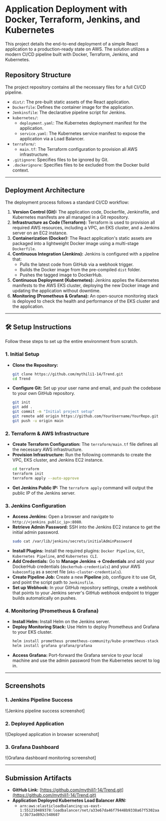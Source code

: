 # Application Deployment with Docker, Terraform, Jenkins, and Kubernetes

This project details the end-to-end deployment of a simple React application to a production-ready state on AWS. The solution utilizes a modern CI/CD pipeline built with Docker, Terraform, Jenkins, and Kubernetes.

##  Repository Structure

The project repository contains all the necessary files for a full CI/CD pipeline.

  - `dist/`: The pre-built static assets of the React application.
  - `Dockerfile`: Defines the container image for the application.
  - `Jenkinsfile`: The declarative pipeline script for Jenkins.
  - `kubernetes/`:
      - `deployment.yaml`: The Kubernetes deployment manifest for the application.
      - `service.yaml`: The Kubernetes service manifest to expose the application via a Load Balancer.
  - `terraform/`:
      - `main.tf`: The Terraform configuration to provision all AWS infrastructure.
  - `.gitignore`: Specifies files to be ignored by Git.
  - `.dockerignore`: Specifies files to be excluded from the Docker build context.

-----

##  Deployment Architecture

The deployment process follows a standard CI/CD workflow:

1.  **Version Control (Git):** The application code, Dockerfile, Jenkinsfile, and Kubernetes manifests are all managed in a Git repository.
2.  **Infrastructure as Code (Terraform):** Terraform is used to provision all required AWS resources, including a VPC, an EKS cluster, and a Jenkins server on an EC2 instance.
3.  **Containerization (Docker):** The React application's static assets are packaged into a lightweight Docker image using a multi-stage `Dockerfile`.
4.  **Continuous Integration (Jenkins):** Jenkins is configured with a pipeline that:
      - Pulls the latest code from GitHub via a webhook trigger.
      - Builds the Docker image from the pre-compiled `dist` folder.
      - Pushes the tagged image to DockerHub.
5.  **Continuous Deployment (Kubernetes):** Jenkins applies the Kubernetes manifests to the AWS EKS cluster, deploying the new Docker image and updating the application without downtime.
6.  **Monitoring (Prometheus & Grafana):** An open-source monitoring stack is deployed to check the health and performance of the EKS cluster and the application.

-----

## 🛠️ Setup Instructions

Follow these steps to set up the entire environment from scratch.

### 1\. **Initial Setup**

  - **Clone the Repository:**
    ```bash
    git clone https://github.com/mythili1-14/Trend.git
    cd Trend
    ```
  - **Configure Git:** Set up your user name and email, and push the codebase to your own GitHub repository.
    ```bash
    git init
    git add .
    git commit -m "Initial project setup"
    git remote add origin https://github.com/YourUsername/YourRepo.git
    git push -u origin main
    ```

### 2\. **Terraform & AWS Infrastructure**

  - **Create Terraform Configuration:** The `terraform/main.tf` file defines all the necessary AWS infrastructure.
  - **Provision Infrastructure:** Run the following commands to create the VPC, EKS cluster, and Jenkins EC2 instance.
    ```bash
    cd terraform
    terraform init
    terraform apply --auto-approve
    ```
  - **Get Jenkins Public IP:** The `terraform apply` command will output the public IP of the Jenkins server.

### 3\. **Jenkins Configuration**

  - **Access Jenkins:** Open a browser and navigate to `http://<jenkins_public_ip>:8080`.
  - **Retrieve Admin Password:** SSH into the Jenkins EC2 instance to get the initial admin password.
    ```bash
    sudo cat /var/lib/jenkins/secrets/initialAdminPassword
    ```
  - **Install Plugins:** Install the required plugins: `Docker Pipeline`, `Git`, `Kubernetes Pipeline`, and `Kubernetes CLI`.
  - **Add Credentials:** Go to **Manage Jenkins -\> Credentials** and add your DockerHub credentials (`dockerhub-credentials`) and your AWS `kubeconfig` as a secret file (`eks-cluster-credentials`).
  - **Create Pipeline Job:** Create a new **Pipeline** job, configure it to use Git, and point the script path to `Jenkinsfile`.
  - **Set up Webhook:** In your GitHub repository settings, create a webhook that points to your Jenkins server's GitHub webhook endpoint to trigger builds automatically on pushes.

### 4\. **Monitoring (Prometheus & Grafana)**

  - **Install Helm:** Install Helm on the Jenkins server.
  - **Deploy Monitoring Stack:** Use Helm to deploy Prometheus and Grafana to your EKS cluster.
    ```bash
    helm install prometheus prometheus-community/kube-prometheus-stack
    helm install grafana grafana/grafana
    ```
  - **Access Grafana:** Port-forward the Grafana service to your local machine and use the admin password from the Kubernetes secret to log in.

-----

##  Screenshots

### **1. Jenkins Pipeline Success**

\![Jenkins pipeline success screenshot]

### **2. Deployed Application**

\![Deployed application in browser screenshot]

### **3. Grafana Dashboard**

\![Grafana dashboard monitoring screenshot]

-----

##  Submission Artifacts

  - **GitHub Link:** [https://github.com/mythili1-14/Trend.git](https://github.com/mythili1-14/Trend.git)
  - **Application Deployed Kubernetes Load Balancer ARN:**
      - `arn:aws:elasticloadbalancing:us-east-1:551210489378:loadbalancer/net/a33e67da46f79448b9338a67f5302aa1/3b73ad892c548687`
